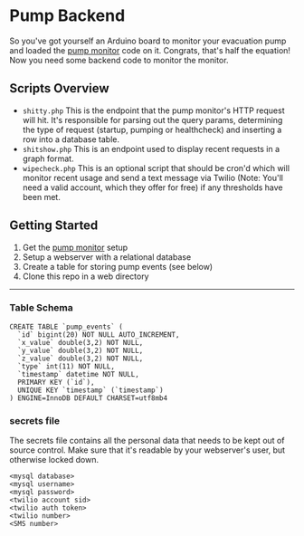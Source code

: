 # Pump Backend
So you've got yourself an Arduino board to monitor your evacuation pump and loaded the [pump monitor](https://github.com/thejart/pump-monitor) code on it. Congrats, that's half the equation! Now you need some backend code to monitor the monitor.

## Scripts Overview
- `shitty.php` This is the endpoint that the pump monitor's HTTP request will hit. It's responsible for parsing out the query params, determining the type of request (startup, pumping or healthcheck) and inserting a row into a database table.
- `shitshow.php` This is an endpoint used to display recent requests in a graph format.
- `wipecheck.php` This is an optional script that should be cron'd which will monitor recent usage and send a text message via Twilio (Note: You'll need a valid account, which they offer for free) if any thresholds have been met.

## Getting Started
1. Get the [pump monitor](https://github.com/thejart/pump-monitor) setup
2. Setup a webserver with a relational database
3. Create a table for storing pump events (see below)
4. Clone this repo in a web directory

---
### Table Schema
```
CREATE TABLE `pump_events` (
  `id` bigint(20) NOT NULL AUTO_INCREMENT,
  `x_value` double(3,2) NOT NULL,
  `y_value` double(3,2) NOT NULL,
  `z_value` double(3,2) NOT NULL,
  `type` int(11) NOT NULL,
  `timestamp` datetime NOT NULL,
  PRIMARY KEY (`id`),
  UNIQUE KEY `timestamp` (`timestamp`)
) ENGINE=InnoDB DEFAULT CHARSET=utf8mb4
```

### secrets file
The secrets file contains all the personal data that needs to be kept out of source control. Make sure that it's readable by your webserver's user, but otherwise locked down.
```
<mysql database>
<mysql username>
<mysql password>
<twilio account sid>
<twilio auth token>
<twilio number>
<SMS number>
```
